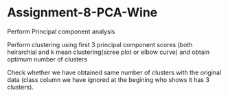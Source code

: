 # Assignment-8-PCA-Wine

Perform Principal component analysis

Perform clustering using first 3 principal component scores (both heirarchial and k mean clustering(scree plot or elbow curve) and obtain 
optimum number of clusters 

Check whether we have obtained same number of clusters with the original data (class column we have ignored at the begining who shows it has 3 clusters).
